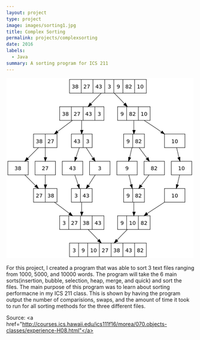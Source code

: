 ```yaml
---
layout: project
type: project
image: images/sorting1.jpg
title: Complex Sorting 
permalink: projects/complexsorting
date: 2016
labels:
  - Java
summary: A sorting program for ICS 211
---
```


<img class="ui centered middle image" src="../images/sorting.png">

For this project, I created a program that was able to sort 3 text files ranging from 1000, 5000, and 10000 words. The program will take the 6 main sorts(insertion, bubble, selection, heap, merge, and quick) and sort the files. 
The main purpose of this program was to learn about sorting performacne in my ICS 211 class. This is shown by having the program output the number of comparisions, swaps,
and the amount of time it took to run for all sorting methods for the three different files.



Source: <a href="http://courses.ics.hawaii.edu/ics111f16/morea/070.objects-classes/experience-H08.html"</a>
